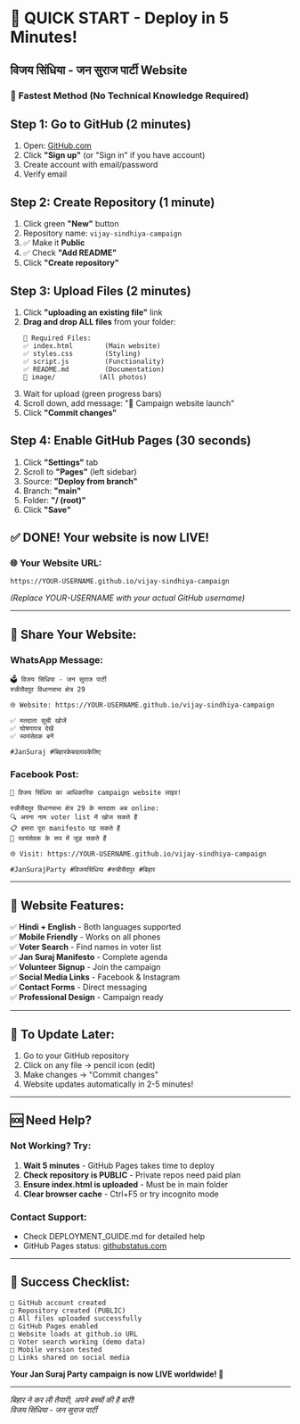 # 🚀 QUICK START - Deploy in 5 Minutes!

## विजय सिंधिया - जन सुराज पार्टी Website

### 📱 **Fastest Method (No Technical Knowledge Required)**

## Step 1: Go to GitHub (2 minutes)
1. Open: [GitHub.com](https://github.com)
2. Click **"Sign up"** (or "Sign in" if you have account)
3. Create account with email/password
4. Verify email

## Step 2: Create Repository (1 minute)
1. Click green **"New"** button
2. Repository name: `vijay-sindhiya-campaign` 
3. ✅ Make it **Public**
4. ✅ Check **"Add README"**  
5. Click **"Create repository"**

## Step 3: Upload Files (2 minutes)
1. Click **"uploading an existing file"** link
2. **Drag and drop ALL files** from your folder:
   ```
   📁 Required Files:
   ✅ index.html        (Main website)
   ✅ styles.css        (Styling)  
   ✅ script.js         (Functionality)
   ✅ README.md         (Documentation)
   📁 image/           (All photos)
   ```
3. Wait for upload (green progress bars)
4. Scroll down, add message: "🎉 Campaign website launch"
5. Click **"Commit changes"**

## Step 4: Enable GitHub Pages (30 seconds)  
1. Click **"Settings"** tab
2. Scroll to **"Pages"** (left sidebar)
3. Source: **"Deploy from branch"**
4. Branch: **"main"** 
5. Folder: **"/ (root)"**
6. Click **"Save"**

## ✅ DONE! Your website is now LIVE! 

### 🌐 Your Website URL:
```
https://YOUR-USERNAME.github.io/vijay-sindhiya-campaign
```
*(Replace YOUR-USERNAME with your actual GitHub username)*

---

## 📱 **Share Your Website:**

### WhatsApp Message:
```
🗳️ विजय सिंधिया - जन सुराज पार्टी  
रुन्नीसैदपुर विधानसभा क्षेत्र 29

🌐 Website: https://YOUR-USERNAME.github.io/vijay-sindhiya-campaign

✅ मतदाता सूची खोजें  
✅ घोषणापत्र देखें
✅ स्वयंसेवक बनें

#JanSuraj #बिहारकेबदलावकेलिए
```

### Facebook Post:
```
🎯 विजय सिंधिया का आधिकारिक campaign website लाइव!

रुन्नीसैदपुर विधानसभा क्षेत्र 29 के मतदाता अब online:
🔍 अपना नाम voter list में खोज सकते हैं
📋 हमारा पूरा manifesto पढ़ सकते हैं  
🤝 स्वयंसेवक के रूप में जुड़ सकते हैं

🌐 Visit: https://YOUR-USERNAME.github.io/vijay-sindhiya-campaign

#JanSurajParty #विजयसिंधिया #रुन्नीसैदपुर #बिहार
```

---

## 🎯 **Website Features:**

✅ **Hindi + English** - Both languages supported  
✅ **Mobile Friendly** - Works on all phones  
✅ **Voter Search** - Find names in voter list  
✅ **Jan Suraj Manifesto** - Complete agenda  
✅ **Volunteer Signup** - Join the campaign  
✅ **Social Media Links** - Facebook & Instagram  
✅ **Contact Forms** - Direct messaging  
✅ **Professional Design** - Campaign ready  

---

## 🔄 **To Update Later:**

1. Go to your GitHub repository
2. Click on any file → pencil icon (edit)
3. Make changes → "Commit changes" 
4. Website updates automatically in 2-5 minutes!

---

## 🆘 **Need Help?**

### Not Working? Try:
1. **Wait 5 minutes** - GitHub Pages takes time to deploy
2. **Check repository is PUBLIC** - Private repos need paid plan
3. **Ensure index.html is uploaded** - Must be in main folder
4. **Clear browser cache** - Ctrl+F5 or try incognito mode

### Contact Support:
- Check DEPLOYMENT_GUIDE.md for detailed help
- GitHub Pages status: [githubstatus.com](https://githubstatus.com)

---

## 🎉 **Success Checklist:**

```
□ GitHub account created  
□ Repository created (PUBLIC)
□ All files uploaded successfully
□ GitHub Pages enabled  
□ Website loads at github.io URL
□ Voter search working (demo data)
□ Mobile version tested
□ Links shared on social media
```

**Your Jan Suraj Party campaign is now LIVE worldwide! 🚀**

---

*बिहार ने कर ली तैयारी, अपने बच्चों की है बारी!*  
*विजय सिंधिया - जन सुराज पार्टी*